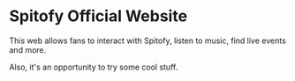 # Spitofy Official Website

This web allows fans to interact with Spitofy, listen to music, find live events and more.

Also, it's an opportunity to try some cool stuff.
